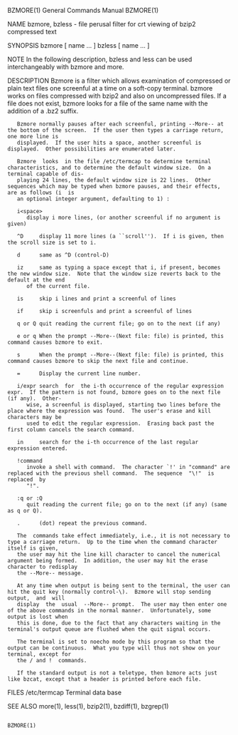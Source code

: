BZMORE(1)							    General Commands Manual							     BZMORE(1)

NAME
       bzmore, bzless - file perusal filter for crt viewing of bzip2 compressed text

SYNOPSIS
       bzmore [ name ...  ]
       bzless [ name ...  ]

NOTE
       In the following description, bzless and less can be used interchangeably with bzmore and more.

DESCRIPTION
       Bzmore  is  a filter which allows examination of compressed or plain text files one screenful at a time on a soft-copy terminal.	 bzmore works on files
       compressed with bzip2 and also on uncompressed files.  If a file does not exist, bzmore looks for a file of the same name with the addition of  a  .bz2
       suffix.

       Bzmore normally pauses after each screenful, printing --More-- at the bottom of the screen.  If the user then types a carriage return, one more line is
       displayed.  If the user hits a space, another screenful is displayed.  Other possibilities are enumerated later.

       Bzmore  looks  in the file /etc/termcap to determine terminal characteristics, and to determine the default window size.	 On a terminal capable of dis‐
       playing 24 lines, the default window size is 22 lines.  Other sequences which may be typed when bzmore pauses, and their effects, are as follows (i  is
       an optional integer argument, defaulting to 1) :

       i<space>
	      display i more lines, (or another screenful if no argument is given)

       ^D     display 11 more lines (a ``scroll'').  If i is given, then the scroll size is set to i.

       d      same as ^D (control-D)

       iz     same as typing a space except that i, if present, becomes the new window size.  Note that the window size reverts back to the default at the end
	      of the current file.

       is     skip i lines and print a screenful of lines

       if     skip i screenfuls and print a screenful of lines

       q or Q quit reading the current file; go on to the next (if any)

       e or q When the prompt --More--(Next file: file) is printed, this command causes bzmore to exit.

       s      When the prompt --More--(Next file: file) is printed, this command causes bzmore to skip the next file and continue.

       =      Display the current line number.

       i/expr search  for  the i-th occurrence of the regular expression expr.	If the pattern is not found, bzmore goes on to the next file (if any).	Other‐
	      wise, a screenful is displayed, starting two lines before the place where the expression was found.  The user's erase and kill characters may be
	      used to edit the regular expression.  Erasing back past the first column cancels the search command.

       in     search for the i-th occurrence of the last regular expression entered.

       !command
	      invoke a shell with command.  The character `!' in "command" are replaced with the previous shell command.  The sequence	"\!"  is  replaced  by
	      "!".

       :q or :Q
	      quit reading the current file; go on to the next (if any) (same as q or Q).

       .      (dot) repeat the previous command.

       The  commands take effect immediately, i.e., it is not necessary to type a carriage return.  Up to the time when the command character itself is given,
       the user may hit the line kill character to cancel the numerical argument being formed.	In addition, the user may hit the erase character to redisplay
       the --More-- message.

       At any time when output is being sent to the terminal, the user can hit the quit key (normally control-\).  Bzmore will stop sending output,  and  will
       display	the  usual  --More-- prompt.  The user may then enter one of the above commands in the normal manner.  Unfortunately, some output is lost when
       this is done, due to the fact that any characters waiting in the terminal's output queue are flushed when the quit signal occurs.

       The terminal is set to noecho mode by this program so that the output can be continuous.	 What you type will thus not show on your terminal, except for
       the / and !  commands.

       If the standard output is not a teletype, then bzmore acts just like bzcat, except that a header is printed before each file.

FILES
       /etc/termcap	   Terminal data base

SEE ALSO
       more(1), less(1), bzip2(1), bzdiff(1), bzgrep(1)

																		     BZMORE(1)
